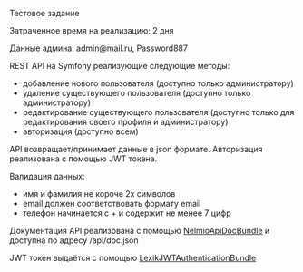 <p>Тестовое задание</p>

<p>Затраченное время на реализацию: 2 дня</p>

<p>Данные админа: admin@mail.ru, Password887</p>

<p>REST API на Symfony реализующие следующие методы:</p>
<ul>
    <li>добавление нового пользователя (доступно только администратору)</li>
    <li>удаление существующего пользователя (доступно только администратору)</li>
    <li>редактирование существующего пользователя (доступно только для редактирования своего профиля и администратору)</li>
    <li>авторизация (доступно всем)</li>
</ul>

<p>API возвращает/принимает данные в json формате. Авторизация реализована с помощью JWT токена.</p>

<p>Валидация данных:</p>
<ul>
    <li>имя и фамилия не короче 2х символов</li>
    <li>email должен соответствовать формату email</li>
    <li>телефон начинается с + и содержит не менее 7 цифр</li>
</ul>
<p>Документация API реализована с помощью 
<a href="https://symfony.com/bundles/NelmioApiDocBundle/current/index.html">NelmioApiDocBundle</a>
и доступна по адресу /api/doc.json</p>
<p>JWT токен выдаётся с помощью 
<a href="https://symfony.com/bundles/LexikJWTAuthenticationBundle/current/index.html">LexikJWTAuthenticationBundle</a></p>